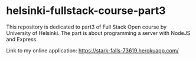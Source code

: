 # helsinki-fullstack-course-part3

This repository is dedicated to part3 of Full Stack Open course by University of Helsinki. The part is about programming a server with NodeJS and Express.

Link to my online application: https://stark-falls-73619.herokuapp.com/

